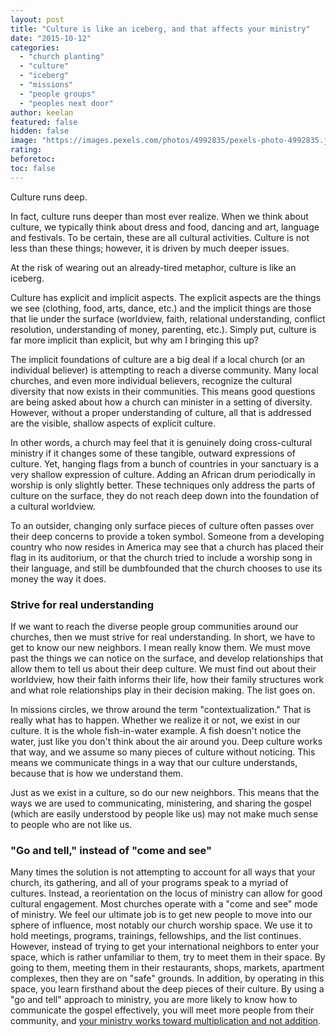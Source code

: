 ```yaml
---
layout: post
title: "Culture is like an iceberg, and that affects your ministry"
date: "2015-10-12"
categories: 
  - "church planting"
  - "culture"
  - "iceberg"
  - "missions"
  - "people groups"
  - "peoples next door"
author: keelan
featured: false
hidden: false
image: "https://images.pexels.com/photos/4992835/pexels-photo-4992835.jpeg?auto=compress&cs=tinysrgb&w=1260&h=750&dpr=1"
rating:
beforetoc:
toc: false
---
```


Culture runs deep.

In fact, culture runs deeper than most ever realize. When we think about culture, we typically think about dress and food, dancing and art, language and festivals. To be certain, these are all cultural activities. Culture is not less than these things; however, it is driven by much deeper issues.

At the risk of wearing out an already-tired metaphor, culture is like an iceberg.

Culture has explicit and implicit aspects. The explicit aspects are the things we see (clothing, food, arts, dance, etc.) and the implicit things are those that lie under the surface (worldview, faith, relational understanding, conflict resolution, understanding of money, parenting, etc.). Simply put, culture is far more implicit than explicit, but why am I bringing this up?

The implicit foundations of culture are a big deal if a local church (or an individual believer) is attempting to reach a diverse community. Many local churches, and even more individual believers, recognize the cultural diversity that now exists in their communities. This means good questions are being asked about how a church can minister in a setting of diversity. However, without a proper understanding of culture, all that is addressed are the visible, shallow aspects of explicit culture.

In other words, a church may feel that it is genuinely doing cross-cultural ministry if it changes some of these tangible, outward expressions of culture. Yet, hanging flags from a bunch of countries in your sanctuary is a very shallow expression of culture. Adding an African drum periodically in worship is only slightly better. These techniques only address the parts of culture on the surface, they do not reach deep down into the foundation of a cultural worldview.

To an outsider, changing only surface pieces of culture often passes over their deep concerns to provide a token symbol. Someone from a developing country who now resides in America may see that a church has placed their flag in its auditorium, or that the church tried to include a worship song in their language, and still be dumbfounded that the church chooses to use its money the way it does.

### Strive for real understanding

If we want to reach the diverse people group communities around our churches, then we must strive for real understanding. In short, we have to get to know our new neighbors. I mean really know them. We must move past the things we can notice on the surface, and develop relationships that allow them to tell us about their deep culture. We must find out about their worldview, how their faith informs their life, how their family structures work and what role relationships play in their decision making. The list goes on.

In missions circles, we throw around the term "contextualization." That is really what has to happen. Whether we realize it or not, we exist in our culture. It is the whole fish-in-water example. A fish doesn't notice the water, just like you don't think about the air around you. Deep culture works that way, and we assume so many pieces of culture without noticing. This means we communicate things in a way that our culture understands, because that is how we understand them.

Just as we exist in a culture, so do our new neighbors. This means that the ways we are used to communicating, ministering, and sharing the gospel (which are easily understood by people like us) may not make much sense to people who are not like us.

### "Go and tell," instead of "come and see"

Many times the solution is not attempting to account for all ways that your church, its gathering, and all of your programs speak to a myriad of cultures. Instead, a reorientation on the locus of ministry can allow for good cultural engagement. Most churches operate with a "come and see" mode of ministry. We feel our ultimate job is to get new people to move into our sphere of influence, most notably our church worship space. We use it to hold meetings, programs, trainings, fellowships, and the list continues. However, instead of trying to get your international neighbors to enter your space, which is rather unfamiliar to them, try to meet them in their space. By going to them, meeting them in their restaurants, shops, markets, apartment complexes, then they are on "safe" grounds. In addition, by operating in this space, you learn firsthand about the deep pieces of their culture. By using a "go and tell" approach to ministry, you are more likely to know how to communicate the gospel effectively, you will meet more people from their community, and [your ministry works toward multiplication and not addition](http://keelancook.com/2015/10/02/a-multiplication-mindset-the-ministry-paradigm-your-church-may-be-missing/).

